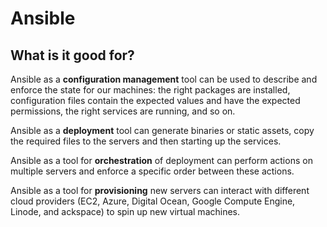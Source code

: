 # Ansible

## What is it good for?

Ansible as a **configuration management** tool can be used to describe and enforce the state for our machines: the right
packages are installed, configuration files contain the expected values and have the expected permissions, the right services
are running, and so on.

Ansible as a **deployment** tool can generate binaries or static assets, copy the required files to the servers and then
starting up the services.

Ansible as a tool for **orchestration** of deployment can perform actions on multiple servers and enforce a specific order
between these actions.

Ansible as a tool for **provisioning** new servers can interact with different cloud providers (EC2, Azure, Digital Ocean,
Google Compute Engine, Linode, and ackspace) to spin up new virtual machines.
